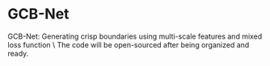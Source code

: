 # GCB-Net
GCB-Net: Generating crisp boundaries using multi-scale features and mixed loss function \\
The code will be open-sourced after being organized and ready.
